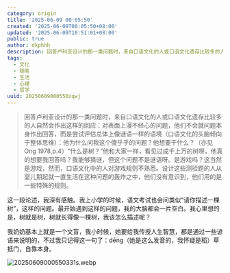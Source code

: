 ```yaml
---
category: origin
title: '2025-06-09 00:05:50'
created: '2025-06-09T00:05:50+08:00'
updated: '2025-06-09T10:51:01+08:00'
public: true
author: dkphhh
description: 回答卢利亚设计的那一类问题时，来自口语文化的人或口语文化遗存比较多的人自然会作出这样的回应：对表面上漫不经心的问题……
tags:
  - 文化
  - 随笔
  - 生活
  - 心理
  - 哲学
uuid: 20250609000550zqwj
---
```


> 回答卢利亚设计的那一类问题时，来自口语文化的人或口语文化遗存比较多的人自然会作出这样的回应：对表面上漫不经心的问题，他们不会就问题本身作出回答，而是尝试评估总体上像谜语一样的语境（口语文化的头脑倾向于整体思维）：他为什么问我这个傻乎乎的问题？他想要干什么？（亦见 Ong 1978,p.4）“什么是树？”他和大家一样，看见过成千上万的树呀，他真的想要我回答吗？我能够猜谜，但这个问题不是谜语呀。是游戏吗？这当然是游戏，然而，口语文化中的人对游戏规则不熟悉。设计这些测验题的人从婴儿期起就一直生活在这种问题的轰炸之中，他们没有意识到，他们用的是一些特殊的规则。

这一段论述，我深有感触。我上小学的时候，语文考试也会问类似“请你描述一棵树”，这样的问题。最开始遇到这样的问题，我的大脑都会一片空白。我心里想的是，树就是树，树就长得像一棵树，我该怎么描述呢？

我奶奶基本上就是一个文盲，我小时候，她要给我传授人生智慧，都是通过一些谚语来说明的，不过我只记得这一句了：dēng（她是这么发音的，我怀疑是稻）草抵门，自靠本身。

![20250609000550331s.webp](https://img.dkphhh.me/20250609000550331s.webp)
